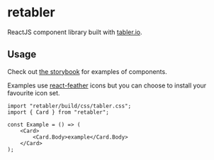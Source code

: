 # retabler

ReactJS component library built with [tabler.io](https://tabler.io/).

## Usage

Check out [the storybook](https://gryevns.github.io/react-tabler/) for examples of components.

Examples use [react-feather](https://github.com/feathericons/react-feather) icons but you can choose to install your favourite icon set.

```
import "retabler/build/css/tabler.css";
import { Card } from "retabler";

const Example = () => (
    <Card>
        <Card.Body>example</Card.Body>
    </Card>
);
```
